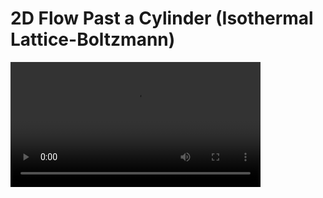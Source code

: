 # 2D Flow Past a Cylinder (Isothermal Lattice-Boltzmann)
<video src = 'https://github.com/pranavcha/lattice_boltzman_2D/blob/2fbb4722bdd5239778620fdeeb4050a6ff712513/vorticity_LB_10000_0.6_100.mp4' width = 400\>
